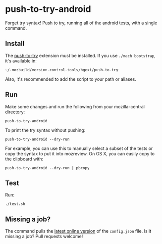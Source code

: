 # push-to-try-android
Forget try syntax! Push to try, running all of the android tests, with
a single command.

## Install

The [push-to-try][] extension must be installed. If you use  `./mach
bootstrap`, it's available in:

    ~/.mozbuild/version-control-tools/hgext/push-to-try

Also, it's recommended to add the script to your path or aliases.

## Run
Make some changes and run the following from your mozilla-central directory:

    push-to-try-android

To print the try syntax without pushing:

    push-to-try-android --dry-run

For example, you can use this to manually select a subset of the tests
or copy the syntax to put it into mozreview. On OS X, you can easily
copy to the clipboard with:

    push-to-try-android --dry-run | pbcopy

## Test
Run:

    ./test.sh

## Missing a job?
The command pulls the [latest online version][conf] of the `config.json`
file. Is it missing a job? Pull requests welcome!

[conf]: https://github.com/mcomella/push-to-try-android/blob/master/config.json
[push-to-try]: https://hg.mozilla.org/hgcustom/version-control-tools/file/tip/hgext/push-to-try
